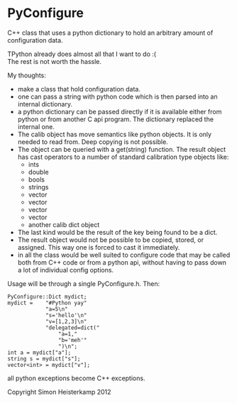 PyConfigure
===========

C++ class that uses a python dictionary to hold an arbitrary amount of configuration data.

TPython already does almost all that I want to do :(  
The rest is not worth the hassle.

My thoughts:
- make a class that hold configuration data.
- one can pass a string with python code which is then parsed into an internal dictionary.
- a python dictionary can be passed directly if it is available either from python or from
  another C api program. The dictionary replaced the internal one.
- The calib object has move semantics like python objects. It is only needed to read from.
  Deep copying is not possible.
- The object can be queried with a get(string) function. The result object has cast operators
  to a number of standard calibration type objects like:
  - ints
  - double
  - bools
  - strings
  - vector<int>
  - vector<double>
  - vector<bool>
  - vector<string>
  - another calib dict object
- The last kind would be the result of the key being found to be a dict.
- The result object would not be possible to be copied, stored, or assigned. This way one is
  forced to cast it immediately.
- in all the class would be well suited to configure code that may be called both from C++ code
  or from a python api, without having to pass down a lot of individual config options.

Usage will be through a single PyConfigure.h.
Then:

    PyConfigure::Dict mydict;
    mydict =    "#Python yay"
                "a=5\n"
                "s='hello'\n"
                "v=[1,2,3]\n"
                "delegated=dict("
                    "a=1,"
                    "b='meh'"
                    ")\n";
    int a = mydict["a"];
    string s = mydict["s"];
    vector<int> = mydict["v"];
    
all python exceptions become C++ exceptions.

Copyright Simon Heisterkamp 2012
